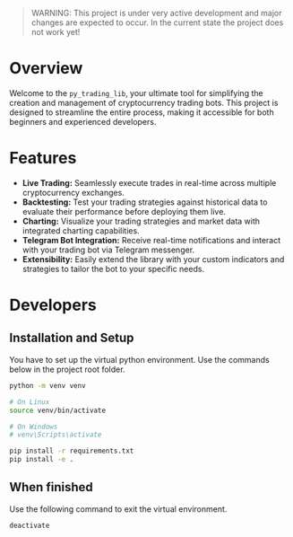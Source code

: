> WARNING: This project is under very active development and major changes are expected to occur. In the current state the project does not work yet!

# Overview

Welcome to the `py_trading_lib`, your ultimate tool for simplifying the creation and management of cryptocurrency trading bots.
This project is designed to streamline the entire process, making it accessible for both beginners and experienced developers.

# Features

- **Live Trading:** Seamlessly execute trades in real-time across multiple cryptocurrency exchanges.
- **Backtesting:** Test your trading strategies against historical data to evaluate their performance before deploying them live.
- **Charting:** Visualize your trading strategies and market data with integrated charting capabilities.
- **Telegram Bot Integration:** Receive real-time notifications and interact with your trading bot via Telegram messenger.
- **Extensibility:** Easily extend the library with your custom indicators and strategies to tailor the bot to your specific needs.

# Developers

## Installation and Setup

You have to set up the virtual python environment.
Use the commands below in the project root folder.

```sh
python -m venv venv

# On Linux
source venv/bin/activate

# On Windows
# venv\Scripts\activate

pip install -r requirements.txt
pip install -e .
```

## When finished

Use the following command to exit the virtual environment.

```sh
deactivate
```
